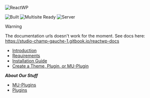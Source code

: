 ![ReactWP](https://reactwp.com/github-image/banner-black.jpg)

![Built](https://img.shields.io/badge/Built-Webpack-blue)
![Multisite Ready](https://img.shields.io/badge/Work%20With%20Multisite-Yes-brightgreen)
![Server](https://img.shields.io/badge/Server-PHP-orange)

> [!WARNING]
> The documentation urls doesn't work for the moment. See docs here: https://studio-champ-gauche-1.gitbook.io/reactwp-docs

- [Introduction](https://docs.reactwp.com)
- [Requirements](https://docs.reactwp.com/requirements)
- [Installation Guide](https://docs.reactwp.com/installation-guide)
- [Create a Theme, Plugin, or MU-Plugin](https://docs.reactwp.com/create-theme-plugin-or-mu-plugin)

***About Our Stuff***
- [MU-Plugins](https://docs.reactwp.com/about-our-stuff/mu-plugins)
- [Plugins](https://docs.reactwp.com/about-our-stuff/plugins)